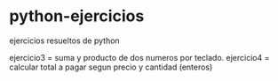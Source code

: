 # python-ejercicios
ejercicios resueltos de python 

ejercicio3 = suma y producto de dos numeros por teclado.
ejercicio4 = calcular total a pagar segun precio y cantidad (enteros)
